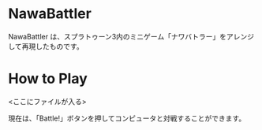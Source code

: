 # NawaBattler

NawaBattler は、スプラトゥーン3内のミニゲーム「ナワバトラー」をアレンジして再現したものです。

# How to Play

<ここにファイルが入る>

現在は、「Battle!」ボタンを押してコンピュータと対戦することができます。
